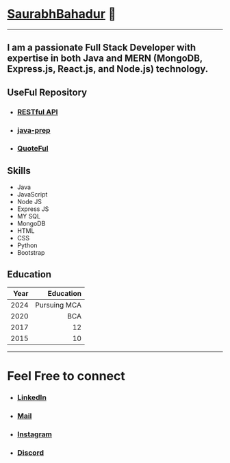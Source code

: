 # [SaurabhBahadur](https://github.com/saurabhbahadur) 👋

---

## I am a passionate Full Stack Developer with expertise in both Java and MERN (MongoDB, Express.js, React.js, and Node.js) technology.

## UseFul Repository
+ ### [RESTful API](https://github.com/saurabhbahadur/RESTful-API) 
+ ### [java-prep](https://github.com/saurabhbahadur/java-prep)
+ ### [QuoteFul](https://github.com/saurabhbahadur/quoteful)

## Skills
- Java
- JavaScript
- Node JS
- Express JS
- MY SQL
- MongoDB
- HTML
- CSS
- Python
- Bootstrap

## Education
| Year | Education |
| ------:| -----------:|
| 2024  | Pursuing MCA |
| 2020  | BCA |
| 2017  | 12 |
| 2015  | 10 |

---

# Feel Free to connect
+ ### [LinkedIn](https://www.linkedin.com/in/saurabhbahadur) 
+ ### [Mail](mailto:singhsaurabhbahadur@gmail.com)
+ ### [Instagram](https://www.instagram.com/saurabhbahadur_)
+ ### [Discord](https://discord.gg/aQR27Bg7de)


